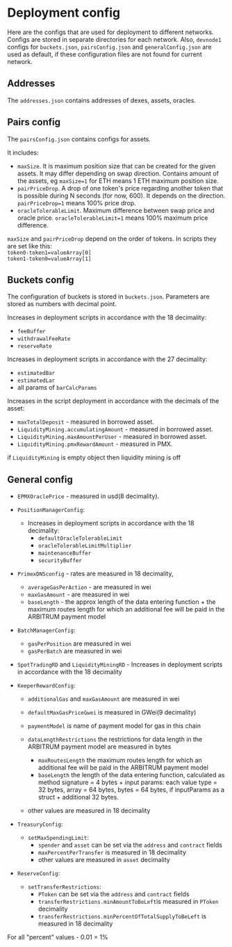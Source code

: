 # Deployment config

Here are the configs that are used for deployment to different networks. Configs are stored in separate directories for each network. Also, `devnode1` configs for `buckets.json`, `pairsConfig.json` and `generalConfig.json` are used as default, if these configuration files are not found for current network.

## Addresses

The `addresses.json` contains addresses of dexes, assets, oracles.

## Pairs config

The `pairsConfig.json` contains configs for assets.

It includes:

- `maxSize`. It is maximum position size that can be created for the given assets. It may differ depending on swap direction. Contains amount of the assets, eg `maxSize=1` for ETH means 1 ETH maximum position size.
- `pairPriceDrop`. A drop of one token's price regarding another token that is possible during N seconds (for now, 600). It depends on the direction. `pairPriceDrop=1` means 100% price drop.
- `oracleTolerableLimit`. Maximum difference between swap price and oracle price. `oracleTolerableLimit=1` means 100% maximum price difference.

`maxSize` and `pairPriceDrop` depend on the order of tokens. In scripts they are set like this:  
`token0-token1=valueArray[0]`  
`token1-token0=valueArray[1]`

## Buckets config

The configuration of buckets is stored in `buckets.json`. Parameters are stored as numbers with decimal point.

Increases in deployment scripts in accordance with the 18 decimality:

- `feeBuffer`
- `withdrawalFeeRate`
- `reserveRate`

Increases in deployment scripts in accordance with the 27 decimality:

- `estimatedBar`
- `estimatedLar`
- all params of `barCalcParams`

Increases in the script deployment in accordance with the decimals of the asset:

- `maxTotalDeposit` - measured in borrowed asset.
- `LiquidityMining.accumulatingAmount` - measured in borrowed asset.
- `LiquidityMining.maxAmountPerUser` - measured in borrowed asset.
- `LiquidityMining.pmxRewardAmount` - measured in PMX.

if `LiquidityMining` is empty object then liquidity mining is off

## General config

- `EPMXOraclePrice` - measured in usd(8 decimality).
- `PositionManagerConfig`:
  - Increases in deployment scripts in accordance with the 18 decimality:
    - `defaultOracleTolerableLimit`
    - `oracleTolerableLimitMultiplier`
    - `maintenanceBuffer`
    - `securityBuffer`
- `PrimexDNSconfig` - rates are measured in 18 decimality,

  - `averageGasPerAction` - are measured in wei
  - `maxGasAmount` - are measured in wei
  - `baseLength` - the approx length of the data entering function + the maximum routes length for which an additional fee will be paid in the ARBITRUM payment model

- `BatchManagerConfig`:

  - `gasPerPosition` are measured in wei
  - `gasPerBatch` are measured in wei

- `SpotTradingRD` and `LiquidityMiningRD` - Increases in deployment scripts in accordance with the 18 decimality

- `KeeperRewardConfig`:

  - `additionalGas` and `maxGasAmount` are measured in wei
  - `defaultMaxGasPriceGwei` is measured in GWei(9 decimality)
  - `paymentModel` is name of payment model for gas in this chain
  - `dataLengthRestrictions` the restrictions for data length in the ARBITRUM payment model are measured in bytes

    - `maxRoutesLength` the maximum routes length for which an additional fee will be paid in the ARBITRUM payment model
    - `baseLength` the length of the data entering function, calculated as method signature = 4 bytes + input params: each value type = 32 bytes, array = 64 bytes, bytes = 64 bytes, if inputParams as a struct + additional 32 bytes.

  - other values are measured in 18 decimality

- `TreasuryConfig`:
  - `setMaxSpendingLimit`:
    - `spender` and `asset` can be set via the `address` and `contract` fields
    - `maxPercentPerTransfer` is measured in 18 decimality
    - other values are measured in `asset` decimality
- `ReserveConfig`:
  - `setTransferRestrictions`:
    - `PToken` can be set via the `address` and `contract` fields
    - `transferRestrictions.minAmountToBeLeft`is measured in `PToken` decimality
    - `transferRestrictions.minPercentOfTotalSupplyToBeLeft` is measured in 18 decimality

For all "percent" values - 0.01 = 1%
